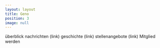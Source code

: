 ```yaml
---
layout: layout
title: Geno
position: 3
image: null
---
```


überblick
nachrichten (link)
geschichte (link)
stellenangebote (link)
Mitglied werden